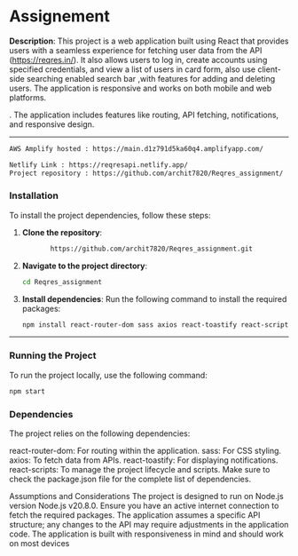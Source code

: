 # Assignement 

**Description**: This project is a web application built using React that provides users with a seamless experience for fetching user data from the API (https://reqres.in/). It also allows users to log in, create accounts using specified credentials, and view a list of users in card form, also use client-side searching enabled search bar ,with features for adding and deleting users. The application is responsive and works on both mobile and web platforms. 

. The application includes features like routing, API fetching, notifications, and responsive design.

---
```bash
AWS Amplify hosted : https://main.d1z791d5ka60q4.amplifyapp.com/

```
```bash
Netlify Link : https://reqresapi.netlify.app/
Project repository : https://github.com/archit7820/Reqres_assignment/

```
### Installation

To install the project dependencies, follow these steps:

1. **Clone the repository**:
    ```bash
           https://github.com/archit7820/Reqres_assignment.git
    ```
2. **Navigate to the project directory**:
    ```bash
    cd Reqres_assignment
    ```
3. **Install dependencies**:
    Run the following command to install the required packages:
    ```bash
    npm install react-router-dom sass axios react-toastify react-scripts
    ```

---

### Running the Project

To run the project locally, use the following command:
```bash
npm start
```




### Dependencies
The project relies on the following dependencies:

react-router-dom: For routing within the application.
sass: For CSS styling.
axios: To fetch data from APIs.
react-toastify: For displaying notifications.
react-scripts: To manage the project lifecycle and scripts.
Make sure to check the package.json file for the complete list of dependencies.

Assumptions and Considerations
The project is designed to run on Node.js version Node.js v20.8.0.
Ensure you have an active internet connection to fetch the required packages.
The application assumes a specific API structure; any changes to the API may require adjustments in the application code.
The application is built with responsiveness in mind and should work on most devices

